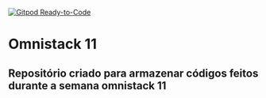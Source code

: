 [![Gitpod Ready-to-Code](https://img.shields.io/badge/Gitpod-Ready--to--Code-blue?logo=gitpod)](https://gitpod.io/#https://github.com/jpalvesl/be-the-hero) 

# Omnistack 11

## Repositório criado para armazenar códigos feitos durante a semana omnistack 11